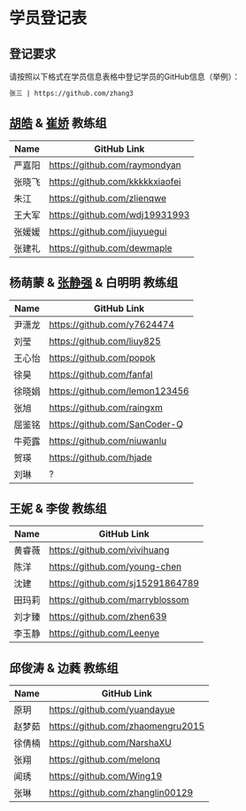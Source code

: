 # 学员登记表

## 登记要求

请按照以下格式在学员信息表格中登记学员的GitHub信息（举例）：

```markdown
张三 | https://github.com/zhang3
```

## [胡皓](https://github.com/howiehu) & [崔娇](https://github.com/cuijiao) 教练组

Name | GitHub Link
--------- | -----------
严嘉阳 | https://github.com/raymondyan
张晓飞 | https://github.com/kkkkkxiaofei
朱江 | https://github.com/zlienqwe
王大军 | https://github.com/wdj19931993
张媛媛 | https://github.com/jiuyuegui
张建礼 | https://github.com/dewmaple

## 杨萌蒙 & [张静强](https://github.com/micusic) & 白明明 教练组

Name | GitHub Link
--------- | -----------
尹潇龙 | https://github.com/y7624474
刘莹 | https://github.com/liuy825
王心怡 | https://github.com/popok
徐昊 | https://github.com/fanfal
徐晓娟 | https://github.com/lemon123456
张旭 | https://github.com/raingxm
屈鉴铭 | https://github.com/SanCoder-Q
牛菀露 | https://github.com/niuwanlu
贺瑛 | https://github.com/hjade
刘琳 | ?

## 王妮 & 李俊 教练组

Name | GitHub Link
--------- | -----------
黄睿薇 | https://github.com/vivihuang
陈洋 | https://github.com/young-chen
沈建 | https://github.com/sj15291864789
田玛莉 | https://github.com/marryblossom
刘才臻 | https://github.com/zhen639
李玉静 | https://github.com/Leenye

## 邱俊涛 & 边蕤 教练组

Name | GitHub Link
--------- | -----------
原玥 | https://github.com/yuandayue
赵梦茹 | https://github.com/zhaomengru2015
徐倩楠 | https://github.com/NarshaXU
张翔 | https://github.com/melonq
闻琇 | https://github.com/Wing19
张琳 | https://github.com/zhanglin00129



